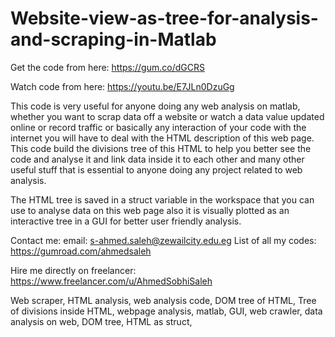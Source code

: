 # Website-view-as-tree-for-analysis-and-scraping-in-Matlab

Get the code from here:
https://gum.co/dGCRS

Watch code from here:
https://youtu.be/E7JLn0DzuGg

This code is very useful for anyone doing any web analysis on matlab, whether you want to scrap data off a website or watch a data value updated online or record traffic or basically any interaction of your code with the internet you will have to deal with the HTML description of this web page. This code build the divisions tree of this HTML to help you better see the code and analyse it and link data inside it to each other and many other useful stuff that is essential to anyone doing any project related to web analysis.

The HTML tree is saved in a struct variable in the workspace that you can use to analyse data on this web page also it is visually plotted as an interactive tree in a GUI for better user friendly analysis.

Contact me:
email: s-ahmed.saleh@zewailcity.edu.eg
List of all my codes: https://gumroad.com/ahmedsaleh


Hire me directly on freelancer:
https://www.freelancer.com/u/AhmedSobhiSaleh


Web scraper, HTML analysis, web analysis code, DOM tree of HTML, Tree of divisions inside HTML, webpage analysis, matlab, GUI, web crawler, data analysis on web, DOM tree, HTML as struct,
